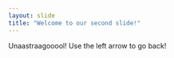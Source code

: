 ```yaml
---
layout: slide
title: "Welcome to our second slide!"
---
```

Unaastraagooool!
Use the left arrow to go back!
